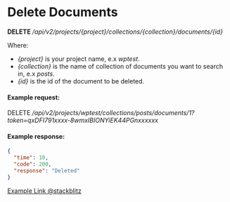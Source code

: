 # Delete Documents

**DELETE** */api/v2/projects/{project}/collections/{collection}/documents/{id}*

Where:

- *{project}* is your project name, e.x *wptest*.
- *{collection}* is the name of collection of documents you want to search in, e.x *posts*.
- *{id}* is the id of the document to be deleted.

#### **Example request**:

DELETE */api/v2/projects/wptest/collections/posts/documents/1?token=qxDFI791xxxx-8wmxIBIONYiEK44PGnxxxxxx*

#### **Example response**:

```json
{
  "time": 10,
  "code": 200,
  "response": "Deleted"
}
```


[Example Link @stackblitz](https://stackblitz.com/github/Lableb-Labs/restful-api-examples/tree/v2-delete-document)